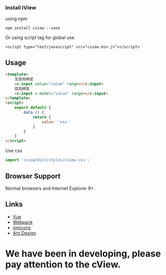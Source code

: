 ### Install iView

using npm
```
npm install cview --save
```
Or using script tag for global use
```
<script type="text/javascript" src="cview.min.js"></script>
```

## Usage

```html
<template>
    无双向绑定
    <c-input value="value" range></c-input>
    双向绑定
    <c-input v-model="value" range></c-input>
</template>
<script>
    export default {
        data () {
            return {
                value: 'xxx'
            }
        }
    }
</script>
```
Use css
```js
import 'cview/dist/styles/cview.css';
```

## Browser Support

Normal browsers and Internet Explorer 9+.

## Links

- [Vue](https://github.com/vuejs/vue)
- [Webpack](https://github.com/webpack/webpack)
- [ionicons](https://github.com/driftyco/ionicons)
- [Ant Design](https://github.com/ant-design/ant-design)

# We have been in developing, please pay attention to the cView.
